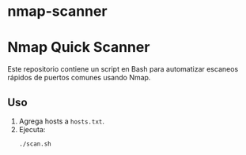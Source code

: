 # nmap-scanner
# Nmap Quick Scanner

Este repositorio contiene un script en Bash para automatizar escaneos rápidos de puertos comunes usando Nmap.

## Uso

1. Agrega hosts a `hosts.txt`.
2. Ejecuta:
   ```bash
   ./scan.sh
